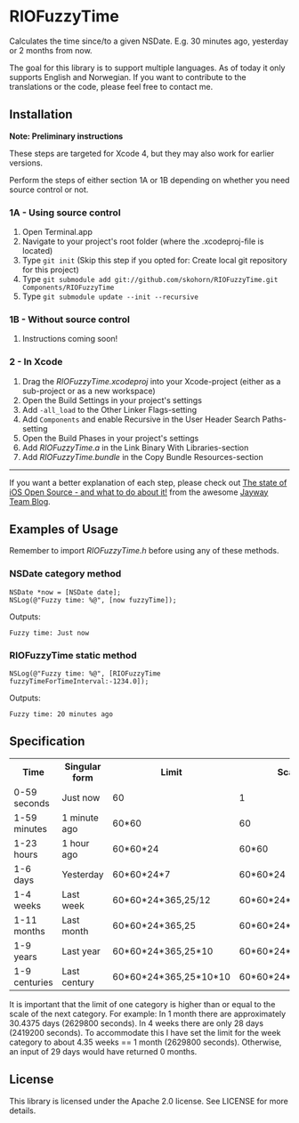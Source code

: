 # RIOFuzzyTime

Calculates the time since/to a given NSDate. E.g. 30 minutes ago, yesterday or 2 months from now.

The goal for this library is to support multiple languages. As of today it only supports English and Norwegian. If you want to contribute to the translations or the code, please feel free to contact me.


## Installation

__Note: Preliminary instructions__

These steps are targeted for Xcode 4, but they may also work for earlier versions.

Perform the steps of either section 1A or 1B depending on whether you need source control or not.

### 1A - Using source control

1. Open Terminal.app
2. Navigate to your project's root folder (where the .xcodeproj-file is located)
3. Type `git init` (Skip this step if you opted for: Create local git repository for this project)
4. Type `git submodule add git://github.com/skohorn/RIOFuzzyTime.git Components/RIOFuzzyTime`
5. Type `git submodule update --init --recursive`

### 1B - Without source control

1. Instructions coming soon!

### 2 - In Xcode

1. Drag the _RIOFuzzyTime.xcodeproj_ into your Xcode-project (either as a sub-project or as a new workspace)
2. Open the Build Settings in your project's settings
3. Add `-all_load` to the Other Linker Flags-setting
4. Add `Components` and enable Recursive in the User Header Search Paths-setting
5. Open the Build Phases in your project's settings
6. Add _RIOFuzzyTime.a_ in the Link Binary With Libraries-section
7. Add _RIOFuzzyTime.bundle_ in the Copy Bundle Resources-section

***

If you want a better explanation of each step, please check out [The state of iOS Open Source - and what to do about it!](http://blog.jayway.com/2011/05/16/the-state-of-ios-open-source-and-what-to-do-about-it/) from the awesome [Jayway Team Blog](http://blog.jayway.com/).


## Examples of Usage

Remember to import _RIOFuzzyTime.h_ before using any of these methods.

### NSDate category method

```obj-c
NSDate *now = [NSDate date];
NSLog(@"Fuzzy time: %@", [now fuzzyTime]);
```

Outputs:

```
Fuzzy time: Just now
```

### RIOFuzzyTime static method

```obj-c
NSLog(@"Fuzzy time: %@", [RIOFuzzyTime fuzzyTimeForTimeInterval:-1234.0]);
```

Outputs:

```
Fuzzy time: 20 minutes ago
```

## Specification

<table>
    <tr>
        <th>Time</th>
        <th>Singular form</th>
        <th>Limit</th>
        <th>Scale</th>
    </tr>
    <tr>
        <td>0-59 seconds</td>
        <td>Just now</td>
        <td>60</td>
        <td>1</td>
    </tr>
    <tr>
        <td>1-59 minutes</td>
        <td>1 minute ago</td>
        <td>60*60</td>
        <td>60</td>
    </tr>
    <tr>
        <td>1-23 hours</td>
        <td>1 hour ago</td>
        <td>60*60*24</td>
        <td>60*60</td>
    </tr>
    <tr>
        <td>1-6 days</td>
        <td>Yesterday</td>
        <td>60*60*24*7</td>
        <td>60*60*24</td>
    </tr>
    <tr>
        <td>1-4 weeks</td>
        <td>Last week</td>
        <td>60*60*24*365,25/12</td>
        <td>60*60*24*7</td>
    </tr>
    <tr>
        <td>1-11 months</td>
        <td>Last month</td>
        <td>60*60*24*365,25</td>
        <td>60*60*24*365,25/12</td>
    </tr>
    <tr>
        <td>1-9 years</td>
        <td>Last year</td>
        <td>60*60*24*365,25*10</td>
        <td>60*60*24*365,25</td>
    </tr>
    <tr>
        <td>1-9 centuries</td>
        <td>Last century</td>
        <td>60*60*24*365,25*10*10</td>
        <td>60*60*24*365,25*10</td>
    </tr>
</table>

It is important that the limit of one category is higher than or equal to the scale of the next category. For example: In 1 month there are approximately 30.4375 days (2629800 seconds). In 4 weeks there are only 28 days (2419200 seconds). To accommodate this I have set the limit for the week category to about 4.35 weeks == 1 month (2629800 seconds). Otherwise, an input of 29 days would have returned 0 months.


## License

This library is licensed under the Apache 2.0 license. See LICENSE for more details.